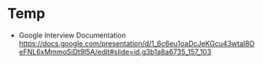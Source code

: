 # Temp
- Google Interview Documentation
  https://docs.google.com/presentation/d/1_6c6eu1oaDcJeKGcu43wtal8OeFNL6xMmmoSiDt9l5A/edit#slide=id.g3b1a8a6735_157_103
